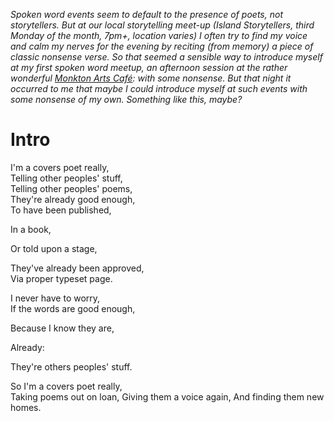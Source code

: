 *Spoken word events seem to default to the presence of poets, not storytellers.
But at our local storytelling meet-up (Island Storytellers, third Monday of the month, 7pm+, location varies)
I often try to find my voice and calm my nerves for the evening by reciting (from memory) a piece of classic nonsense verse. 
So that seemed a sensible way to introduce myself at my first spoken word meetup, 
an afternoon session at the rather wonderful [Monkton Arts Café](https://monktonarts.learningvialiving.co.uk/):
with some nonsense.
But that night it occurred to me that maybe I could introduce myself at such events with some nonsense of my own.
Something like this, maybe?*

# Intro
  
I'm a covers poet really,  
Telling other peoples' stuff,  
Telling other peoples' poems,  
They're already good enough,  
To have been published,  
  
In a book,  
  
Or told upon a stage,  
  
They've already been approved,  
Via proper typeset page.
  
I never have to worry,  
If the words are good enough,  
  
Because I know they are,  
  
Already:  
  
They're others peoples' stuff.  

So I'm a covers poet really,  
Taking poems out on loan,
Giving them a voice again,
And finding them new homes.
